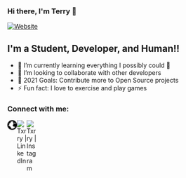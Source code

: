 ### Hi there, I'm Terry 👋

[![Website](https://img.shields.io/website?label=txrry.com&style=for-the-badge&url=https%3A%2F%2Ftxrry.com)](https://www.txrry.com)

## I'm a Student, Developer, and Human!!

- 🌱 I’m currently learning everything I possibly could 🤣
- 👯 I’m looking to collaborate with other developers
- 🥅 2021 Goals: Contribute more to Open Source projects
- ⚡ Fun fact: I love to exercise and play games

### Connect with me:

[<img align="left" alt="txrry.com" width="22px" src="https://raw.githubusercontent.com/iconic/open-iconic/master/svg/globe.svg" />][website]
[<img align="left" alt="Txrry | LinkedIn" width="22px" src="https://cdn.jsdelivr.net/npm/simple-icons@v3/icons/linkedin.svg" />][linkedin]
[<img align="left" alt="Txrry | Instagram" width="22px" src="https://cdn.jsdelivr.net/npm/simple-icons@v3/icons/instagram.svg" />][instagram]


[website]: https://txrry.com
[instagram]: https://instagram.com/petitepupu
[linkedin]: https://linkedin.com/in/terrytay